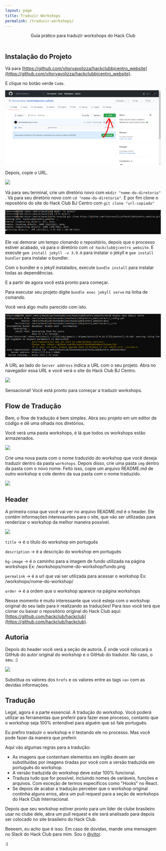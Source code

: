 ```yaml
---
layout: page
title: Traduzir Workshops
permalink: /traduzir-workshops/
---
```


<center>Guia prático para traduzir workshops do Hack Club</center>

<br/>

## Instalação do Projeto

Vá para [https://github.com/vitorvavolizza/hackclubbjcentro_website](https://github.com/vitorvavolizza/hackclubbjcentro_website).

E clique no botão verde `Code`.

![](img/botao-verde.PNG)

Depois, copie o URL.

![](../img/clonado.jpg)

Vá para seu terminal, crie um diretório novo com `mkdir "nome-do-diretorio"` . Vá para seu diretório novo com `cd "nome-do-diretorio"`. E por fim clone o repositório do site do Hack Club BJ Centro com `git clone "url-copiado"`

![](img/terminal-clone.PNG)

Ele vai demorar um tempo clonando o repositório, depois que o processo estiver acabado, vá para o diretório com `cd hackclubbjcentro_website`. E execute `gem install jekyll -v 3.9.0` para instalar o jekyll e `gem install bundler` para instalar o bundler.

Com o bundler e o jekyll instalados, execute `bundle install` para instalar todas as dependências.

E a partir de agora você está pronto para começar.

Para executar seu projeto digite `bundle exec jekyll serve` na linha de comando.

Você verá algo muito parecido com isto.

![](img/projeto-iniciado.PNG)

A URL ao lado do `Server address` indica a URL com o seu projeto. Abra no navegador essa URL e você verá o site do Hack Club BJ Centro.

![](../img/site-inicial.PNG)

Sensacional! Você está pronto para começar a traduzir workshops.

## Flow de Tradução

Bem, o flow de tradução é bem simples. Abra seu projeto em um editor de código e dê uma olhada nos diretórios.

Você verá uma pasta workshops, é lá que todos os workshops estão armazenados.

![](../img/workshops-folder.PNG)

Crie uma nova pasta com o nome traduzido do workshop que você deseja traduzir dentro da pasta `workshops`. Depois disso, crie uma pasta `img` dentro da pasta com o novo nome. Feito isso, copie um arquivo README.md de outro workshop e cole dentro da sua pasta com o nome traduzido.

![](../img/novo-workshop.PNG)

## Header

A primeira coisa que você vai ver no arquivo README.md é o header. Ele contém informações interessantes para o site, que vão ser utilizadas para renderizar o workshop da melhor maneira possível.

![](../img/header.PNG)

`title` -> é o título do workshop em português

`description` -> é a descrição do workshop em português

`bg-image` -> é o caminho para a imagem de fundo utilizada na página workshops Ex: /workshops/nome-do-workshop/fundo.png

`permalink` -> é a url que vai ser utilizada para acessar o workshop Ex: /workshops/nome-do-workshop/

`order` -> é a ordem que o workshop aparece na página workshops

Nesse momento é muito interessante que você esteja com o workshop original do seu lado para ir realizando as traduções! Para isso você terá que clonar ou baixar o repositório original do Hack Club aqui: [https://github.com/hackclub/hackclub](https://github.com/hackclub/hackclub).

## Autoria

Depois do header você verá a seção de autoria. É onde você colocará o GitHub do autor original do workshop e o GitHub do tradutor. No caso, o seu. :)

![](../img/autoria.PNG)

Substitua os valores dos `hrefs` e os valores entre as tags `<a>` com as devidas informações.

## Tradução

Legal, agora é a parte essencial. A tradução do workshop. Você poderá utilizar as ferramentas que preferir para fazer esse processo, contanto que o workshop seja 100% entendível para alguém que só fale português.

Eu prefiro traduzir o workshop e ir testando ele no processo. Mas você pode fazer da maneira que preferir.

Aqui vão algumas regras para a tradução:

- As imagens que contenham elementos em inglês devem ser substituídas por imagens tiradas por você com a versão traduzida em português do workshop.
- A versão traduzida do workshop deve estar 100% funcional.
- Traduza tudo que for possível, incluindo nomes de variáveis, funções e arquivos. Com exceção de termos especifícos como "Hooks" no React.
- Se depois de acabar a tradução perceber que o workshop original continha alguns erros, abra um pull request para a seção de workshops do Hack Club Internacional.

Depois que seu workshop estiver pronto para um líder de clube brasileiro usar no clube dele, abra um pull request e ele será analisado para depois ser colocado no site brasileiro do Hack Club.

Beeeem, eu acho que é isso. Em caso de dúvidas, mande uma mensagem no Slack do Hack Club para mim. Sou o [@vitor](https://app.slack.com/client/T0266FRGM/CDJMS683D/user_profile/U018RDU68D9).

 :)

